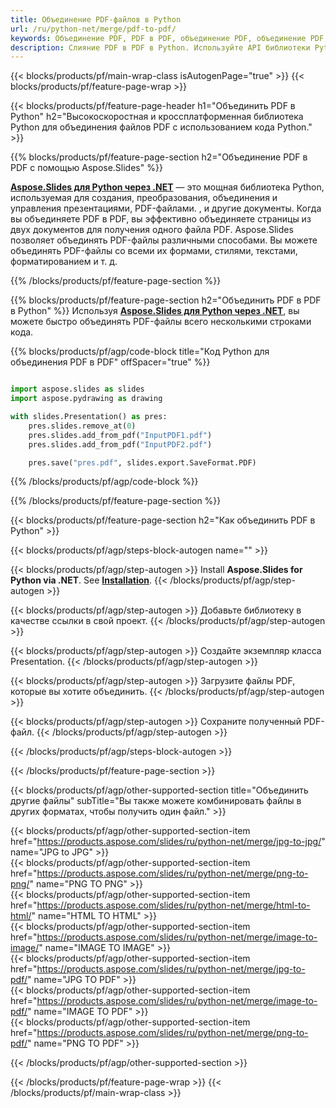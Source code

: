 ```yaml
---
title: Объединение PDF-файлов в Python
url: /ru/python-net/merge/pdf-to-pdf/
keywords: Объединение PDF, PDF в PDF, объединение PDF, объединение PDF, API Python, библиотека Python
description: Слияние PDF в PDF в Python. Используйте API библиотеки Python для объединения файлов PDF
---
```


{{< blocks/products/pf/main-wrap-class isAutogenPage="true" >}}
{{< blocks/products/pf/feature-page-wrap >}}

{{< blocks/products/pf/feature-page-header h1="Объединить PDF в Python" h2="Высокоскоростная и кроссплатформенная библиотека Python для объединения файлов PDF с использованием кода Python." >}}

{{% blocks/products/pf/feature-page-section h2="Объединение PDF в PDF с помощью Aspose.Slides" %}}

[**Aspose.Slides для Python через .NET**](https://products.aspose.com/slides/ru/python-net/) — это мощная библиотека Python, используемая для создания, преобразования, объединения и управления презентациями, PDF-файлами. , и другие документы. Когда вы объединяете PDF в PDF, вы эффективно объединяете страницы из двух документов для получения одного файла PDF. Aspose.Slides позволяет объединять PDF-файлы различными способами. Вы можете объединять PDF-файлы со всеми их формами, стилями, текстами, форматированием и т. д.

{{% /blocks/products/pf/feature-page-section %}}




{{% blocks/products/pf/feature-page-section  h2="Объединить PDF в PDF в Python" %}}
Используя [**Aspose.Slides для Python через .NET**](https://products.aspose.com/slides/ru/python-net/), вы можете быстро объединять PDF-файлы всего несколькими строками кода.

{{% blocks/products/pf/agp/code-block title="Код Python для объединения PDF в PDF" offSpacer="true" %}}
```python

import aspose.slides as slides
import aspose.pydrawing as drawing

with slides.Presentation() as pres:
    pres.slides.remove_at(0)
    pres.slides.add_from_pdf("InputPDF1.pdf")
    pres.slides.add_from_pdf("InputPDF2.pdf")

    pres.save("pres.pdf", slides.export.SaveFormat.PDF)
```
{{% /blocks/products/pf/agp/code-block %}}

{{% /blocks/products/pf/feature-page-section %}}




{{< blocks/products/pf/feature-page-section  h2="Как объединить PDF в Python" >}}


{{< blocks/products/pf/agp/steps-block-autogen name="" >}}


{{< blocks/products/pf/agp/step-autogen >}}
Install **Aspose.Slides for Python via .NET**. See [**Installation**](https://docs.aspose.com/slides/python-net/installation/).
{{< /blocks/products/pf/agp/step-autogen >}}

{{< blocks/products/pf/agp/step-autogen >}}
Добавьте библиотеку в качестве ссылки в свой проект.
{{< /blocks/products/pf/agp/step-autogen >}}

{{< blocks/products/pf/agp/step-autogen >}}
Создайте экземпляр класса Presentation.
{{< /blocks/products/pf/agp/step-autogen >}}

{{< blocks/products/pf/agp/step-autogen >}}
Загрузите файлы PDF, которые вы хотите объединить.
{{< /blocks/products/pf/agp/step-autogen >}}

{{< blocks/products/pf/agp/step-autogen >}}
Сохраните полученный PDF-файл.
{{< /blocks/products/pf/agp/step-autogen >}}


{{< /blocks/products/pf/agp/steps-block-autogen >}}


{{< /blocks/products/pf/feature-page-section >}}




{{< blocks/products/pf/agp/other-supported-section title="Объединить другие файлы" subTitle="Вы также можете комбинировать файлы в других форматах, чтобы получить один файл." >}}

{{< blocks/products/pf/agp/other-supported-section-item href="https://products.aspose.com/slides/ru/python-net/merge/jpg-to-jpg/" name="JPG to JPG" >}}  
{{< blocks/products/pf/agp/other-supported-section-item href="https://products.aspose.com/slides/ru/python-net/merge/png-to-png/" name="PNG TO PNG" >}}  
{{< blocks/products/pf/agp/other-supported-section-item href="https://products.aspose.com/slides/ru/python-net/merge/html-to-html/" name="HTML TO HTML" >}}  
{{< blocks/products/pf/agp/other-supported-section-item href="https://products.aspose.com/slides/ru/python-net/merge/image-to-image/" name="IMAGE TO IMAGE" >}}  
{{< blocks/products/pf/agp/other-supported-section-item href="https://products.aspose.com/slides/ru/python-net/merge/jpg-to-pdf/" name="JPG TO PDF" >}}  
{{< blocks/products/pf/agp/other-supported-section-item href="https://products.aspose.com/slides/ru/python-net/merge/image-to-pdf/" name="IMAGE TO PDF" >}}  
{{< blocks/products/pf/agp/other-supported-section-item href="https://products.aspose.com/slides/ru/python-net/merge/png-to-pdf/" name="PNG TO PDF" >}}  
  


{{< /blocks/products/pf/agp/other-supported-section >}}

{{< /blocks/products/pf/feature-page-wrap >}}
{{< /blocks/products/pf/main-wrap-class >}}
